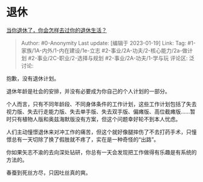 # 退休
[当你退休了，你会怎样去过你的退休生活？](https://www.zhihu.com/question/428005906/answer/2851816821)

> Author: #0-Anonymity
> Last update: [编辑于 2023-01-19]
> Link:
> Tag: #1-家族/1A-内外/1-内在建设/1e-立志 #2-事业/2A-功夫/2-核心能力/2a-做计划 #2-事业/2C-职业/2-选择与规划 #2-事业/2A-功夫/1-学与玩 
> 评论区:
> 泛讨论:

抱歉，没有退休计划。

退休年龄是社会的安排，并没有必要成为你自己的个人计划的一部分。

个人而言，只有不同年龄段、不同身体条件的工作计划，这些工作计划包括了失去视力版、失去行走能力版、失去单手版、失去双手版、偏瘫版、高位截瘫版……暂时只有植物人版和奥兹海默版没有方案，但这个问题幸好轮不到本人忧虑。

人们主动憧憬退休来对冲工作的痛苦，但这个就好像腿摔伤了不去打药手术，只憧憬总有一天切除了换了假肢就不疼了，实在是一种奇怪的“出路”。

你如果矢志不渝的去向深处钻研，你总有一天会发现把工作做得有乐趣是有系统的方法的。

春蚕到死丝方尽，只因吐丝真的爽。
